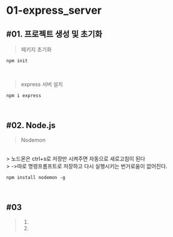 # 01-express_server

## #01. 프로젝트 생성 및 초기화

> 페키지 초기화 

```shell
npm init
```
<br/>

> express 서버 설치
```shell
npm i express
```
<br/>

## #02. Node.js
> Nodemon
<br/>
> 노드몬은 ctrl+s로 저장만 시켜주면 자동으로 새로고침이 된다
<br/>
> ->따로 명령프롬프트로 저장하고 다시 실행시키는 번거로움이 없어진다.

```shell
npm install nodemon -g
```
<br/>

## #03
>1.
>2.

```shell

```
